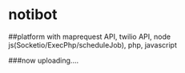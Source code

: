 # notibot

##platform with maprequest API, twilio API, node js(Socketio/ExecPhp/scheduleJob), php, javascript

###now uploading....
